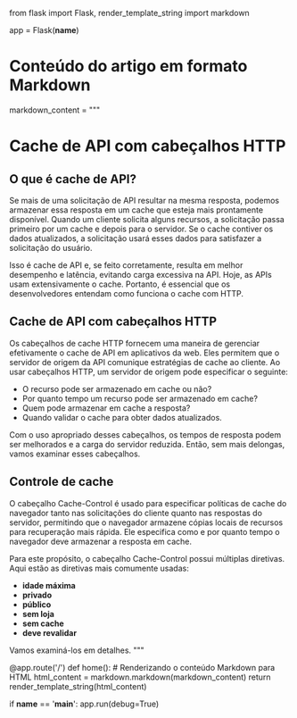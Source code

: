 from flask import Flask, render_template_string
import markdown

app = Flask(__name__)

# Conteúdo do artigo em formato Markdown
markdown_content = """
# Cache de API com cabeçalhos HTTP

## O que é cache de API?

Se mais de uma solicitação de API resultar na mesma resposta, podemos armazenar essa resposta em um cache que esteja mais prontamente disponível. Quando um cliente solicita alguns recursos, a solicitação passa primeiro por um cache e depois para o servidor. Se o cache contiver os dados atualizados, a solicitação usará esses dados para satisfazer a solicitação do usuário.

Isso é cache de API e, se feito corretamente, resulta em melhor desempenho e latência, evitando carga excessiva na API. Hoje, as APIs usam extensivamente o cache. Portanto, é essencial que os desenvolvedores entendam como funciona o cache com HTTP.

## Cache de API com cabeçalhos HTTP

Os cabeçalhos de cache HTTP fornecem uma maneira de gerenciar efetivamente o cache de API em aplicativos da web. Eles permitem que o servidor de origem da API comunique estratégias de cache ao cliente. Ao usar cabeçalhos HTTP, um servidor de origem pode especificar o seguinte:

- O recurso pode ser armazenado em cache ou não?
- Por quanto tempo um recurso pode ser armazenado em cache?
- Quem pode armazenar em cache a resposta?
- Quando validar o cache para obter dados atualizados.

Com o uso apropriado desses cabeçalhos, os tempos de resposta podem ser melhorados e a carga do servidor reduzida. Então, sem mais delongas, vamos examinar esses cabeçalhos.

## Controle de cache

O cabeçalho Cache-Control é usado para especificar políticas de cache do navegador tanto nas solicitações do cliente quanto nas respostas do servidor, permitindo que o navegador armazene cópias locais de recursos para recuperação mais rápida. Ele especifica como e por quanto tempo o navegador deve armazenar a resposta em cache.

Para este propósito, o cabeçalho Cache-Control possui múltiplas diretivas. Aqui estão as diretivas mais comumente usadas:

- **idade máxima**
- **privado**
- **público**
- **sem loja**
- **sem cache**
- **deve revalidar**

Vamos examiná-los em detalhes.
"""

@app.route('/')
def home():
    # Renderizando o conteúdo Markdown para HTML
    html_content = markdown.markdown(markdown_content)
    return render_template_string(html_content)

if __name__ == '__main__':
    app.run(debug=True)
